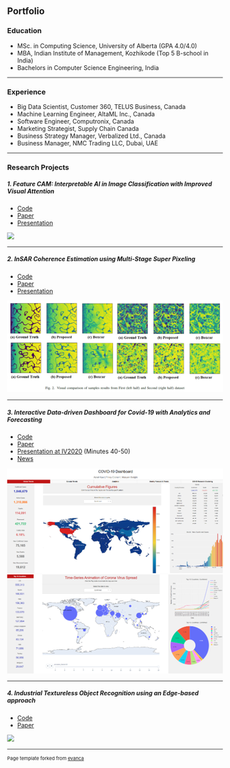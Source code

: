 ## Portfolio

### Education

- MSc. in Computing Science, University of Alberta (GPA 4.0/4.0)
- MBA, Indian Institute of Management, Kozhikode (Top 5 B-school in India)
- Bachelors in Computer Science Engineering, India

---

### Experience

- Big Data Scientist, Customer 360, TELUS Business, Canada
- Machine Learning Engineer, AltaML Inc., Canada
- Software Engineer, Computronix, Canada
- Marketing Strategist, Supply Chain Canada
- Business Strategy Manager, Verbalized Ltd., Canada
- Business Manager, NMC Trading LLC, Dubai, UAE

---

### Research Projects

##### 1. Feature CAM: Interpretable AI in Image Classification with Improved Visual Attention

* [Code](https://github.com/fcUalberta/UAlberta-Multimedia-Masters-Program-Interpretable-AI-Part_1_2) 
* [Paper](https://github.com/fcUalberta/UAlberta-Multimedia-Masters-Program-Interpretable-AI-Part_1_2/blob/master/Feature_CAM_Interpretable_AI_In_Image_Classification.pdf)
* [Presentation](https://www.youtube.com/watch?v=EqVQBJbPpvk)

<img src="https://github.com/fcUalberta/UAlberta-Multimedia-Masters-Program-Interpretable-AI-Part_1_2/blob/master/Results/fig1_12.png?raw=true"/>

---

##### 2. InSAR Coherence Estimation using Multi-Stage Super Pixeling

* [Code](https://github.com/fcUalberta/InSARImageCoherence) 
* [Paper](https://github.com/fcUalberta/InSARImageCoherence/blob/main/misc/InSAR%20Image%20Coherence%20Project%20Report.pdf)
* [Presentation](https://www.youtube.com/watch?v=3jr8VFF1Ir0&feature=youtu.be)

<img src="https://github.com/fcUalberta/InSARImageCoherence/blob/main/misc/results.PNG?raw=true"/>

---

##### 3. Interactive Data-driven Dashboard for Covid-19 with Analytics and Forecasting

* [Code](https://github.com/fcUalberta/covid-dashboard) 
* [Paper](https://github.com/fcUalberta/covid-dashboard/blob/master/Interactive%20Data%20Driven%20Visualization%20for%20Covid19.pdf)
* [Presentation at IV2020](https://drive.google.com/file/d/1tjRXE9lBWllZE-Iy_r49D5LEuhg8036Q/view) (Minutes 40-50)
* [News](https://www.ualberta.ca/science/news/2020/may/covid-19-map.html)

<img src="https://github.com/fcUalberta/covid-dashboard/blob/master/tab11.png?raw=true"/>
<img src="https://github.com/fcUalberta/covid-dashboard/blob/master/tab12.png?raw=true"/>

---

##### 4. Industrial Textureless Object Recognition using an Edge-based approach

* [Code](https://github.com/fcUalberta/tless_edge_based) 
* [Paper](https://github.com/fcUalberta/tless_edge_based/blob/master/Industrial%20Textureless%20Object%20Recognition.pdf)

<img src="https://github.com/fcUalberta/tless_edge_based/blob/master/images_for_readme/features.jpg?raw=true"/>


---
<p style="font-size:11px">Page template forked from <a href="https://github.com/evanca/quick-portfolio">evanca</a></p> 

<!-- Remove above link if you don't want to attibute -->
